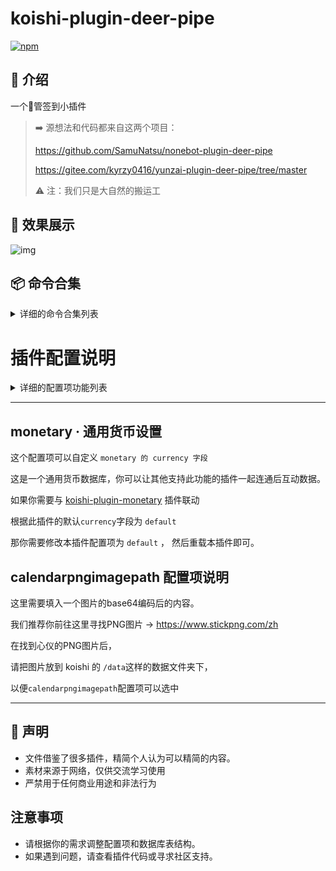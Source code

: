 # koishi-plugin-deer-pipe

[![npm](https://img.shields.io/npm/v/koishi-plugin-deer-pipe?style=flat-square)](https://www.npmjs.com/package/koishi-plugin-deer-pipe)

## 📖 介绍

一个🦌管签到小插件

> ➡️ 源想法和代码都来自这两个项目：
> 
> https://github.com/SamuNatsu/nonebot-plugin-deer-pipe
> 
> https://gitee.com/kyrzy0416/yunzai-plugin-deer-pipe/tree/master
> 
> ⚠️ 注：我们只是大自然的搬运工

## 📸 效果展示

![img](https://i0.hdslb.com/bfs/article/496e02d92547d2a74c17ff9280e8ab55312276085.png)


## 📦 命令合集

<details>
<summary>详细的命令合集列表 </summary>
<h3>签到</h3>
<ul>
<li><strong>指令</strong>: <code>🦌 [艾特用户]</code> 或 <code>鹿管 [艾特用户]</code></li>
<li><strong>作用</strong>: 签到当天。</li>
<li><strong>示例</strong>: <code>🦌</code>（自己签到） / <code>🦌 @猫猫</code>（帮他鹿）</li>
</ul>

<h3>查看排行榜</h3>
<ul>
<li><strong>指令</strong>: <code>鹿管排行榜</code> 或 <code>🦌榜</code></li>
<li><strong>作用</strong>: 查看谁签到最多。</li>
<li><strong>示例</strong>: <code>鹿管排行榜</code></li>
</ul>

<h3>补签</h3>
<ul>
<li><strong>指令</strong>: <code>补🦌 [日期]</code></li>
<li><strong>作用</strong>: 补签到指定日期。例如补签当月的15号。</li>
<li><strong>示例</strong>: <code>补🦌 15</code></li>
</ul>

<h3>取消签到</h3>
<ul>
<li><strong>指令</strong>: <code>戒🦌 [日期]</code></li>
<li><strong>作用</strong>: 取消某天的签到。例如取消签到当月的10号。</li>
<li><strong>示例</strong>: <code>戒🦌 10</code> （若省略<code>10</code>，会取消签到今天的）</li>
</ul>

</body>
</html>
</details>



# 插件配置说明
<details>
<summary>详细的配置项功能列表 </summary>

该插件的配置项分为四大部分
## 1. 签到设置
- **`enable_deerpipe`**: 是否允许重复签到。  
- 说明: 开启后，允许用户多次签到。关闭后，用户只能签到一次。
- **`maximum_times_per_day`**: 每日签到次数上限。
- 说明: 用户每天最多签到的次数，最低设置为 2 次。
- **`enable_blue_tip`**: 是否开启补签提示。
- 说明: 开启后，签到时会加上【提示用户可以进行补签】的文字。
## 2. 排行榜设置
- **`leaderboard_people_number`**: 排行榜显示人数。
- 类型: `number`
- 默认值: `15`
- 说明: 排行榜上展示的用户数量，最低可以设置为 3。
- **`enable_allchannel`**: 是否展示全频道用户排名。
- 类型: `boolean`
- 默认值: `false`
- 说明: 开启后，排行榜将展示所有频道用户的排名。关闭后，仅展示当前频道用户排名。
- **`Reset_Cycle`**: 排行榜重置周期。
- 类型: `string`
- 可选值: `每月` 或 `不重置`
- 默认值: `每月`
- 说明: 每月重置签到排行榜，重置后重新开始排名。如果选择“不重置”，则不会重置排行榜。
## 3. 货币设置
- **`currency`**: 货币单位名称。
- 类型: `string`
- 默认值: `deerpipe`
- 说明: 用于显示货币单位的字段，代表用户获得或花费的货币名称。
- **`cost.checkin_reward`**: 签到时的货币变动。
- 类型: `array`
- 说明: 该字段控制不同签到相关命令的货币奖励或扣除。每个命令对应的 `cost` 表示执行该命令时货币的增减。
- **`cost.store_item`**: 商店道具价格表。
- 类型: `array`
- 说明: 用户可以在商店中购买的道具及其对应的价格（以货币为单位）。
## 4. 调试设置
- **`calendarimage`**: 每日签到日历图像的 路径。
- 类型: `string`
- 说明: 用于显示每日签到的图片，需填入图片的 路径。
- **`loggerinfo`**: 是否启用 debug 日志模式。
- 类型: `boolean`
- 默认值: `false`
- 说明: 开启后，输出更多的 debug 日志信息，用于调试插件行为。
</details>

---
## monetary · 通用货币设置

这个配置项可以自定义 `monetary 的 currency 字段`

这是一个通用货币数据库，你可以让其他支持此功能的插件一起连通后互动数据。

如果你需要与  [koishi-plugin-monetary](https://www.npmjs.com/package/koishi-plugin-monetary) 插件联动

根据此插件的默认` currency `字段为 ` default `

那你需要修改本插件配置项为 ` default ` ， 然后重载本插件即可。

## calendarpngimagepath 配置项说明

这里需要填入一个图片的base64编码后的内容。

我们推荐你前往这里寻找PNG图片 -> https://www.stickpng.com/zh

在找到心仪的PNG图片后，

请把图片放到 koishi 的 `/data`这样的数据文件夹下，

以便`calendarpngimagepath`配置项可以选中


---

## 🚀 声明

* 文件借鉴了很多插件，精简个人认为可以精简的内容。
* 素材来源于网络，仅供交流学习使用
* 严禁用于任何商业用途和非法行为


## 注意事项
- 请根据你的需求调整配置项和数据库表结构。
- 如果遇到问题，请查看插件代码或寻求社区支持。